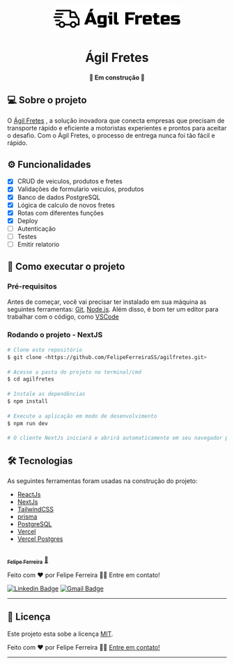 <div align="center">
  <img src="./public/LogoNomeFundo.png" alt="Descrição da imagem">
</div>
<h1 align="center">Ágil Fretes</h1>

<h4 align="center"> 
	🚧 Em construção 🚧
</h4>

## 💻 Sobre o projeto

O [Ágil Fretes](https://agilfretes.vercel.app/) , a solução inovadora que conecta empresas que precisam de transporte rápido e eficiente a motoristas experientes e prontos para aceitar o desafio. Com o Ágil Fretes, o processo de entrega nunca foi tão fácil e rápido.

## ⚙️ Funcionalidades

- [x] CRUD de veiculos, produtos e fretes
- [x] Validações de formulario veiculos, produtos
- [x] Banco de dados PostgreSQL
- [x] Lógica de calculo de novos fretes
- [x] Rotas com diferentes funções
- [x] Deploy
- [ ] Autenticação
- [ ] Testes
- [ ] Emitir relatorio

## 🚀 Como executar o projeto

### Pré-requisitos

Antes de começar, você vai precisar ter instalado em sua máquina as seguintes ferramentas:
[Git](https://git-scm.com), [Node.js](https://nodejs.org/en/). 
Além disso, é bom ter um editor para trabalhar com o código, como [VSCode](https://code.visualstudio.com/)

### Rodando o projeto - NextJS

```bash
# Clone este repositório 
$ git clone <https://github.com/FelipeFerreiraSS/agilfretes.git>

# Acesse a pasta do projeto no terminal/cmd
$ cd agilfretes

# Instale as dependências
$ npm install

# Execute a aplicação em modo de desenvolvimento
$ npm run dev

# O cliente NextJs iniciará e abrirá automaticamente em seu navegador padrão em <http://localhost:3000>
````

## 🛠 Tecnologias

As seguintes ferramentas foram usadas na construção do projeto:

- [ReactJs](https://pt-br.reactjs.org/)
- [NextJs](https://nextjs.org/)
- [TailwindCSS](https://tailwindcss.com/)
- [prisma](https://www.prisma.io/)
- [PostgreSQL](https://www.postgresql.org/)
- [Vercel](https://vercel.com/)
- [Vercel Postgres](https://vercel.com/docs/storage/vercel-postgres)

<a href="https://felipeferreira.dev.br/">
 <img style="border-radius: 50%;" src="https://github.com/FelipeFerreiraSS.png" width="100px;" alt=""/>
 <br />
 <sub><b>Felipe Ferreira</b></sub></a> <a href="https://felipeferreira.dev.br/" title="Dev Front-End">🚀</a>


Feito com ❤️ por Felipe Ferreira 👋🏽 Entre em contato!

[![Linkedin Badge](https://img.shields.io/badge/-FelipeFerreira-blue?style=flat-square&logo=Linkedin&logoColor=white&link=https://www.linkedin.com/in/felipeferreiradev/)](https://www.linkedin.com/in/felipeferreiradev/) 
[![Gmail Badge](https://img.shields.io/badge/-felipeferreirasilva.dev@gmail.com-c14438?style=flat-square&logo=Gmail&logoColor=white&link=mailto:felipeferreirasilva.dev@gmail.com)](mailto:felipeferreirasilva.dev@gmail.com)

---

## 📝 Licença

Este projeto esta sobe a licença [MIT](./LICENSE).

Feito com ❤️ por Felipe Ferreira 👋🏽 [Entre em contato!](https://www.linkedin.com/in/felipeferreiradev/)

---
